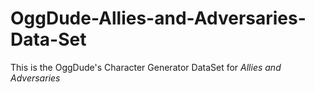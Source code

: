 # OggDude-Allies-and-Adversaries-Data-Set
This is the OggDude's Character Generator DataSet for *Allies and Adversaries* 
